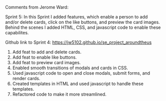 Comments from Jerome Ward:

Sprint 5:
In this Sprint I added features, which enable a person to add and/or delete cards, click on the like buttons, and preview the card images. Behind the scenes I added HTML, CSS, and javascript code to enable these capabilites.  

Github link to Sprint 4: https://jw5102.github.io/se_project_aroundtheus

1. Add feat to add and delete cards.
2. Add feat to enable like buttons.
3. Add feat to preview card images.
4. Enabled smooth transitions of modals and cards in CSS.
5. Used javascript code to open and close modals, submit forms, and render cards.
6. Created templates in HTML and used javascript to handle these templates.
7. Refactored code to make it more streamlined.